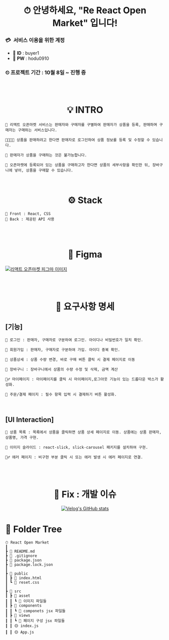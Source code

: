 <div align='center'>

# ⏱ 안녕하세요, "Re React Open Market" 입니다!

</div>

### 💳  **서비스 이용을 위한 계정**

- 📧 **ID** : buyer1
- 🔐 **PW** : hodu0910

### ⏲ 프로젝트 기간 : 10월 8일 ~ 진행 중

<br>
<br>

<div align='center'>

# 💡 INTRO

</div>

```
💬 리액트 오픈마켓 서비스는 판매자와 구매자를 구별하여 판매자가 상품을 등록, 판매하며 구매자는 구매하는 서비스입니다.

👨‍👩‍👦‍👦 상품을 판매하려고 한다면 판매자로 로그인하여 상품 정보를 등록 및 수정할 수 있습니다.

📢 판매자가 상품을 구매하는 것은 불가능합니다. 

🙏 오픈마켓에 등록되어 있는 상품을 구매하고자 한다면 상품의 세부사항을 확인한 뒤, 장바구니에 넣어, 상품을 구매할 수 있습니다.
```

<br>

<div align='center'>

# ⚙️ Stack

</div>

```
🔷 Front : React, CSS
🔶 Back : 제공된 API 사용
```

<br>
<br>
<div align='center'>

# 🎨 Figma

</div>

[![리액트 오픈마켓 피그마 이미지](https://user-images.githubusercontent.com/77476077/198972316-917b0552-fa2f-4bef-a407-f179488c727b.PNG)](https://www.figma.com/file/hEyXyA3SDI69DBnfqYZjt9/%EB%A9%8B%EC%82%AC_%ED%94%84%EB%A1%A0%ED%8A%B8%EC%97%94%EB%93%9C%EC%8A%A4%EC%BF%A8_2%EA%B8%B0?node-id=49%3A1747)

<br>
<br>

<div align='center'>

# 🧾 요구사항 명세

</div>

## **[기능]**

```
🔐 로그인 : 판매자, 구매자로 구분하여 로그인. 아이디나 비밀번호가 일치 확인.

🔑 회원가입 : 판매자, 구매자로 구분하여 가입. 아이디 중복 확인.

🌌 상품상세 : 상품 수량 변경, 바로 구매 버튼 클릭 시 결제 페이지로 이동

🛒 장바구니 : 장바구니에서 상품의 수량 수정 및 삭제, 금액 계산

🙋‍♂️ 마이페이지 : 마이페이지를 클릭 시 마이페이지,로그아웃 기능이 있는 드롭다운 박스가 활성화.

💜 주문/결제 페이지 : 필수 항목 입력 시 결제하기 버튼 활성화.
```

<br>

## **[UI Interaction]**

```
🌊 상품 목록 : 목록에서 상품을 클릭하면 상품 상세 페이지로 이동. 상품에는 상품 판매자, 상품명, 가격 구현.

🎨 이미지 슬라이드 : react-slick, slick-carousel 패키지를 설치하여 구현.

🤦‍♂️ 에러 페이지 : 비구현 부분 클릭 시 또는 에러 발생 시 에러 페이지로 연결.

```

<br>
<br>

<div align='center'>

# 🐛 Fix : 개발 이슈

[![Velog's GitHub stats](https://velog-readme-stats.vercel.app/api?name=aydenote&tag=React)](https://velog.io/@aydenote)

</div>

# 🌱 Folder Tree

```
⏱ React Open Market
┃
┣ 📝 README.md
┣ 📝 .gitignore
┣ 📄 package.json
┣ 📄 package.lock.json
┃
┣ 📂 public
┃ ┣ 📝 index.html
┃ ┗ 🎨 reset.css
┃
┣ 📂 src
┃ ┣ 📂 asset
┃ ┃ ┗ 🧾 이미지 파일들
┃ ┣ 📂 components
┃ ┃ ┗ 🧾 componets jsx 파일들
┃ ┣ 📂 views
┃ ┃ ┗ 🧾 페이지 구성 jsx 파일들
┃ ┃ 🟡 index.js
┃ ┃ 🟡 App.js
```
